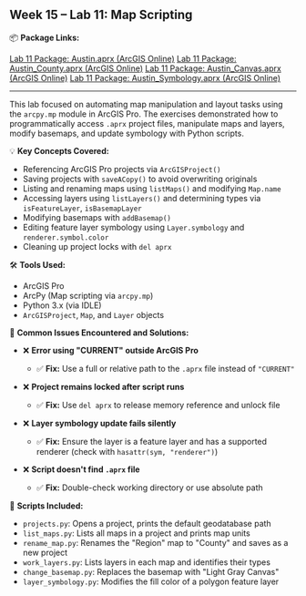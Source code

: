 ## **Week 15 – Lab 11: Map Scripting**

📦 **Package Links:** 

[Lab 11 Package: Austin.aprx (ArcGIS Online)](https://arcg.is/1mHLbn0)
[Lab 11 Package: Austin_County.aprx (ArcGIS Online)](https://arcg.is/D1G5y0)
[Lab 11 Package: Austin_Canvas.aprx (ArcGIS Online)](https://arcg.is/0zu98n0)
[Lab 11 Package: Austin_Symbology.aprx (ArcGIS Online)](https://arcg.is/1Lz8150)

---

This lab focused on automating map manipulation and layout tasks using the `arcpy.mp` module in ArcGIS Pro. The exercises demonstrated how to programmatically access `.aprx` project files, manipulate maps and layers, modify basemaps, and update symbology with Python scripts.

💡 **Key Concepts Covered:**

* Referencing ArcGIS Pro projects via `ArcGISProject()`
* Saving projects with `saveACopy()` to avoid overwriting originals
* Listing and renaming maps using `listMaps()` and modifying `Map.name`
* Accessing layers using `listLayers()` and determining types via `isFeatureLayer`, `isBasemapLayer`
* Modifying basemaps with `addBasemap()`
* Editing feature layer symbology using `Layer.symbology` and `renderer.symbol.color`
* Cleaning up project locks with `del aprx`

🛠️ **Tools Used:**

* ArcGIS Pro
* ArcPy (Map scripting via `arcpy.mp`)
* Python 3.x (via IDLE)
* `ArcGISProject`, `Map`, and `Layer` objects

📝 **Common Issues Encountered and Solutions:**

* ❌ **Error using "CURRENT" outside ArcGIS Pro**

  * ✅ **Fix:** Use a full or relative path to the `.aprx` file instead of `"CURRENT"`
* ❌ **Project remains locked after script runs**

  * ✅ **Fix:** Use `del aprx` to release memory reference and unlock file
* ❌ **Layer symbology update fails silently**

  * ✅ **Fix:** Ensure the layer is a feature layer and has a supported renderer (check with `hasattr(sym, "renderer")`)
* ❌ **Script doesn't find `.aprx` file**

  * ✅ **Fix:** Double-check working directory or use absolute path

📄 **Scripts Included:**

* `projects.py`: Opens a project, prints the default geodatabase path
* `list_maps.py`: Lists all maps in a project and prints map units
* `rename_map.py`: Renames the "Region" map to "County" and saves as a new project
* `work_layers.py`: Lists layers in each map and identifies their types
* `change_basemap.py`: Replaces the basemap with "Light Gray Canvas"
* `layer_symbology.py`: Modifies the fill color of a polygon feature layer

